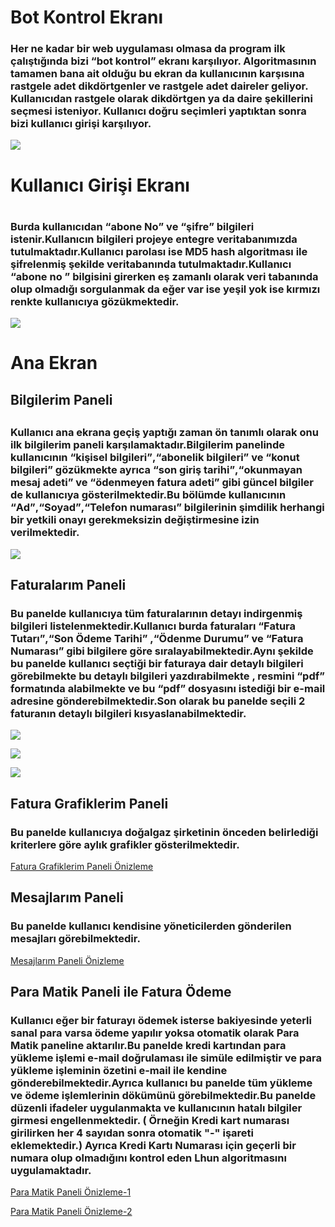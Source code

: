 <h1>Bot Kontrol Ekranı</h1>
<h3> Her ne kadar bir web uygulaması olmasa da program ilk çalıştığında
        bizi <q>bot kontrol</q> ekranı karşılıyor.
        Algoritmasının tamamen bana ait olduğu bu ekran da kullanıcının karşısına rastgele adet dikdörtgenler ve rastgele adet daireler geliyor.
        Kullanıcıdan rastgele olarak dikdörtgen ya da daire şekillerini seçmesi isteniyor.
Kullanıcı doğru seçimleri yaptıktan sonra bizi kullanıcı girişi karşılıyor.


<img src="https://uzaqja.am.files.1drv.com/y4mm2SwA23RSQRRUBEZBK_grHgUcAhKiTfdIuvXqK_4DaaYTQh7j0DE6Byjtoc4GRt1yFHMfvrlgKLmmFt4GUhgQPAlEJvlWUYFK3tOZBJurBIVVb1ZzaU0Tl0R6eLG9k6RVK_sWNLSLav0JaboSnFDHYQ6_pVIC9tF6h1_tQue5Pxm3pNVTh5TzyFkr8YRv9fnFRa0iwqZyffGM-ifjzrAAg?width=674&height=511&cropmode=none"></img>

<h1>Kullanıcı Girişi Ekranı <h1/>
<h3>Burda kullanıcıdan <q>abone No</q> ve <q>şifre</q> bilgileri istenir.Kullanıcın bilgileri projeye entegre veritabanımızda tutulmaktadır.Kullanıcı parolası ise MD5 hash algoritması ile şifrelenmiş şekilde veritabanında tutulmaktadır.Kullanıcı <q>abone no </q> bilgisini girerken eş zamanlı olarak veri tabanında olup olmadığı sorgulanmak da eğer var ise yeşil yok ise kırmızı renkte kullanıcıya gözükmektedir. </h3>

<img src="https://udaqja.am.files.1drv.com/y4mv0goZOd8TEnlu4ZaJTu7yYtT-6ll5qhyXPmPbcGUS2mtLISHR1k2tYilFF4G0rPl31vfA4-9wsxEzSH0PC7Xvwo8ISSvJkR8wPQAFQgFvf9fKc3ilgteWBrFmM5eJTU_bl5f3_ylCdfgEhXLW5GJoaJCPfRpFLtHD8CJ2V5TQ7aaHgcfMgs5-8ai3Zdenwu85ihGXMXKkHVjXE6tYH8l_w?width=384&height=691&cropmode=none"></img>


<h1>Ana Ekran</h1>
<h2>Bilgilerim Paneli<h2>
<h3>Kullanıcı ana ekrana geçiş yaptığı zaman ön tanımlı olarak onu ilk bilgilerim paneli karşılamaktadır.Bilgilerim panelinde kullanıcının <q>kişisel bilgileri</q>,<q>abonelik bilgileri</q> ve <q>konut bilgileri</q> gözükmekte ayrıca <q>son giriş tarihi</q>,<q>okunmayan mesaj adeti</q> ve <q>ödenmeyen fatura adeti</q> gibi güncel bilgiler de kullanıcıya gösterilmektedir.Bu bölümde kullanıcının <q>Ad</q>,<q>Soyad</q>,<q>Telefon numarası</q> bilgilerinin şimdilik herhangi bir yetkili onayı gerekmeksizin değiştirmesine izin verilmektedir.</h3>

<img src="https://utaqja.am.files.1drv.com/y4mZS8Z74qDNzt8Be6AZwWshz74NdMmOfVQCasXkMczqLyXFQV4AapQD6x9vGu4Hj-PWqWDArvoEhL-ONxp6QnJs_DpEeYxKkecifYR-_cpPvqQakkE3epwjr4yN-X7Au-p1ezk0MgbsXO87M1RCKxisYkvMavU7inqbmLVirwRakoZPpSEJF6ISgUNkjluw0V42LL27Dxae9D2IxbR9jpKjQ?width=844&height=743&cropmode=none"></img>

<h2>Faturalarım Paneli</h2>
<h3>Bu panelde kullanıcıya tüm faturalarının detayı indirgenmiş bilgileri listelenmektedir.Kullanıcı burda faturaları <q>Fatura Tutarı</q>,<q>Son Ödeme Tarihi</q> ,<q>Ödenme Durumu</q> ve <q>Fatura Numarası</q> gibi bilgilere göre sıralayabilmektedir.Aynı şekilde bu panelde kullanıcı seçtiği bir faturaya dair detaylı bilgileri görebilmekte bu detaylı bilgileri yazdırabilmekte , resmini <q>pdf</q> formatında alabilmekte ve bu <q>pdf</q> dosyasını istediği bir e-mail adresine gönderebilmektedir.Son olarak bu panelde seçili 2 faturanın detaylı bilgileri kısyaslanabilmektedir.</h3>

<img src="https://tjaqja.am.files.1drv.com/y4mggdYSzrM5H5SDWWfngNo0qbP2_sEgeHDZwnDtkfNYHDs8RPPpue5ZhoSBb8MlAAzY8KO2upp0r4Y378_bMdZFcK47Dop5JIzxNFxTW4t-vfW4rhj1UgUroKBrnzauJsxuZpOQSeqGyv_ZATkuOe4eW8nmK5sFq5oqYl_FkN586JOXkJQuot12OIYHLnDrlbWYNZFElwYdI8oHpvgy0Fd8Q?width=842&height=739&cropmode=none"></img>

<img src="https://tzaqja.am.files.1drv.com/y4mlGLEdwwo1EcBAaMuMi4hJ8uOMltdQA-N661xKRMIJq5CpsQ8TX-0cuYTwI0PPfmCsWx593cH15WS6FFrcj8yjYz5hjuvlpL6-PvXLItP42vT6mG_3vNjmvmuuWMf9BKGGJMlrKa1bzOn2mpfjQeA7wWK3M283jB2_1UNqGb0ykeVZh02ZmPDd3tAhdzWUOQS50fV2jt60vrS5jIgnyTizg?width=660&height=578&cropmode=none"></img>

<img src="https://xdaqja.am.files.1drv.com/y4mdm1oJfxeXCDJn3IEMan_SOZl5le2ZoDS1Xb0bDIw4e9AfzOYeMHxUuSln_vBS66XoZVsSxb3jGozhFfNaOCzTy2CVVHoPzFG6PaMBSfZJLPuiJQafJWWpVTm3c22WFoGAq-z9BDiLDbghM4UzrG9ZNOGPi-5ez10xAjl3bs4IGUaVk2juzTXLfEv43jA8tjbGsHLXCOWwFrYF7PklIlStg?width=660&height=590&cropmode=none"></img>

<h2>Fatura Grafiklerim Paneli</h2>
<h3>Bu panelde kullanıcıya doğalgaz şirketinin önceden belirlediği kriterlere göre aylık grafikler gösterilmektedir.</h3>

[Fatura Grafiklerim Paneli Önizleme](https://drive.google.com/open?id=0B_ZmQESdFkPyYW5fdW40RWE4WVU)

<h2>Mesajlarım Paneli</h2>
<h3>Bu panelde kullanıcı kendisine yöneticilerden gönderilen mesajları görebilmektedir.</h3>

[Mesajlarım Paneli Önizleme](https://drive.google.com/open?id=0B_ZmQESdFkPyNVIxdmFvZWFOSHM)

<h2>Para Matik Paneli ile Fatura Ödeme</h2>
<h3>Kullanıcı eğer bir faturayı ödemek isterse bakiyesinde yeterli sanal para varsa ödeme yapılır yoksa otomatik olarak Para Matik paneline aktarılır.Bu panelde kredi kartından para yükleme işlemi e-mail doğrulaması ile simüle edilmiştir ve para yükleme işleminin özetini e-mail ile kendine gönderebilmektedir.Ayrıca kullanıcı bu panelde tüm yükleme ve ödeme işlemlerinin dökümünü görebilmektedir.Bu panelde düzenli ifadeler uygulanmakta ve kullanıcının hatalı bilgiler girmesi engellenmektedir. ( Örneğin Kredi kart numarası girilirken her 4 sayıdan sonra otomatik "-" işareti eklemektedir.) Ayrıca Kredi Kartı Numarası için geçerli bir numara olup olmadığını kontrol eden Lhun algoritmasını uygulamaktadır. </h3>

[Para Matik Paneli Önizleme-1](https://drive.google.com/open?id=0B_ZmQESdFkPyMVcyV0VtRkd1ZG8)

[Para Matik Paneli Önizleme-2](https://drive.google.com/open?id=0B_ZmQESdFkPyYks5d1p4NG9DMUk)
        
        
       

